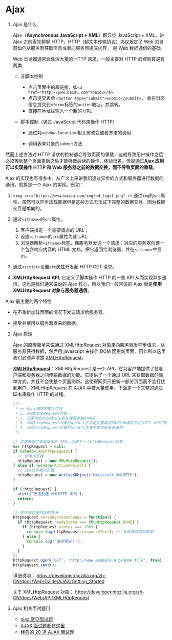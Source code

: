 # Ajax

1.  Ajax 是什么

    Ajax（**Asynchronous JavaScript + XML**）即异步 JavaScript + XML。讲 Ajax 之前得先聊聊 HTTP。HTTP（超文本传输协议）协议规定了 Web 浏览器如何从服务器获取信息或者向服务器提交内容， 是 Web 数据通信的基础。

    Web 浏览器通常会处理大量的 HTTP 请求，一般主要对 HTTP 的控制算是有两类

    - 非脚本控制

      - 点击页面中的超链接，如`<a href="http://www.baidu.com">baidu</a>`
      - 点击提交表单 `<button type="submit">submit</submit>`， 会将页面信息提交到`<form>`标签的`action`地址，并跳转。
      - 直接在地址栏输入一个新的 URL

    - 脚本控制（通过 JavaScript 代码来操作 HTTP）

      - 通过对`window.location` 相关属改变或者方法的调用

      - 调用表单对象的`submit`方法

然而上述方法对 HTTP 请求的控制都会导致页面的重载，这就导致用户操作之后必须等到整个页面更新之后才能够做后续的操作，体验很差。但是通过**Ajax 应用可以实现操作 HTTP 和 Web 服务器之前的数据交换，而不导致页面的重载**。

Ajax 的实现也有很多中，从广义上来讲我们通过异步的方式和服务器进行数据的通讯，就算是一个 Ajax 的实现。例如：

1.  `<img src="https://www.baidu.com/img/bd_logo1.png" />` 通过`img`的`src`属性，虽然可以异步加载数据但是这种方式无法试下完整的数据交互，因为数据交互是单向的。

2.  通过`<iframe>`的`src`属性。

    1.  客户端指定一个需要请求的 URL；
    2.  设置`<iframe>`的`src`属性为此 URL;
    3.  浏览器解析`<iframe>`标签，像服务器发送一个请求；对应的服务器创建一个包含响应内容的 HTML 文档，把它返回给浏览器，并在`<iframe>`中显示。

3.  通过`<script>`设置`src`属性开发起 HTTP GET 请求。

4.  **XMLHttpRequest API**, 它定义了脚本操作 HTTP 的一些 API 从而实现异步通信，这也是我们通常说说的 Ajax 核心，所以我们一般常说的 Ajax 就是**使用 XMLHttpRequest 对象与服务器通信**。

Ajax 最主要的两个特性

- 在不重新加载页面的情况下发送请求给服务器。

- 接受并使用从服务器发来的数据。

2.  Ajax 原理

    Ajax 的原理简单来说通过 XMLHttpRequest 对象来向服务器发异步请求，从服务器获得数据，然后用 javascript 来操作 DOM 而更新页面。因此所以这里我们必须弄清楚 [XMLHttpRequest](https://developer.mozilla.org/zh-CN/docs/Web/API/XMLHttpRequest)。

    [**XMLHttpRequest**](https://developer.mozilla.org/zh-CN/docs/Web/API/XMLHttpRequest)：XMLHttpRequest 是一个 API，它为客户端提供了在客户端和服务器之间传输数据的功能。它提供了一个通过 URL 来获取数据的简单方式，并且不会使整个页面刷新。这使得网页只更新一部分页面而不会打扰到用户。XMLHttpRequest 在 AJAX 中被大量使用。下面是一个完整的通过脚本凑操作 HTTP 的过程。

    ```javascript
    /**
     * => Ajax请求的整个过程
     * 1. 创建httpRequest对象；
     * 2. 设置响应的处理方法来处理服务器的响应；
     * 3. 调用httpRequest对象的open()方法定义要请求的URL和请求方式(GET、POST等)；
     * 4. 调用httpRequest对象的send()方法向服务器发送请求。
     */

    // 这里兼容了早起版本的 IE6，创建了一个httpRequest对象
    var httpRequest = null;
    if (window.XMLHttpRequest) {
      // 标准浏览器
      httpRequest = new XMLHttpRequest();
    } else if (window.ActiveXObject) {
      // IE6或早期浏览器
      httpRequest = new ActiveXObject('Microsoft.XMLHTTP');
    }

    if (!httpRequest) {
      alert('无法创建 XMLHTTP 实例');
      return;
    }

    // 客户端处理响应的方法
    httpRequest.onreadystatechange = function() {
      if (httpRequest.readyState === XMLHttpRequest.DONE) {
        if (httpRequest.status === 200) {
          console.log(httpRequest.responseText); // 处理请求成功数据
        } else {
          console.log('请求错误！');
        }
      }
    };
    httpRequest.open('GET', 'http://www.example.org/some.file', true);
    httpRequest.send();
    ```

    详细说明： https://developer.mozilla.org/zh-CN/docs/Web/Guide/AJAX/Getting_Started

    关于 XMLHttpRequest 对象： https://developer.mozilla.org/zh-CN/docs/Web/API/XMLHttpRequest

3.  Ajax 相关面试题目

    - [ajax 常见面试题](https://juejin.im/post/5aa2b26b518825556020873f)
    - [AJAX 面试题都在这里](https://juejin.im/post/5a84357ef265da4e761fd061)
    - [经典的 20 道 AJAX 面试题](https://blog.csdn.net/chow__zh/article/details/9149811)
